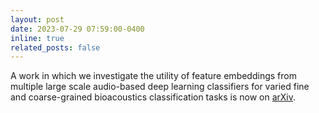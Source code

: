 ```yaml
---
layout: post
date: 2023-07-29 07:59:00-0400
inline: true
related_posts: false
---
```


A work in which we investigate the utility of feature embeddings from multiple large scale audio-based deep learning classifiers for varied fine and coarse-grained bioacoustics classification tasks is now on [arXiv](https://arxiv.org/abs/2307.06292).  
  
